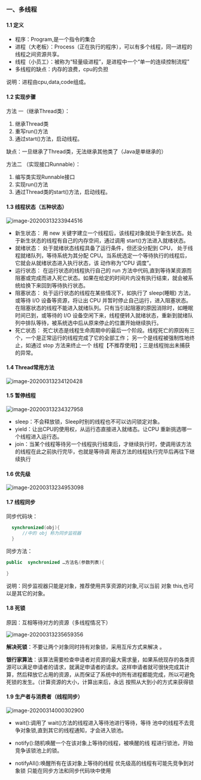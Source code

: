 ### 一、多线程

#### 1.1 定义

- 程序：Program,是一个指令的集合
- 进程（大老板）：Process（正在执行的程序），可以有多个线程，同一进程的线程之间资源共享。
- 线程（小员工）：被称为“轻量级进程”，是进程中一个“单一的连续控制流程”
- 多线程的缺点：内存的浪费，cpu的负担

说明：进程由cpu,data,code组成。

#### 1.2 实现步骤

方法 一（继承Thread类）：

1. 继承Thread类
2. 重写run()方法
3. 通过start()方法，启动线程。

缺点：一旦继承了Thread类，无法继承其他类了（Java是单继承的）



方法二 （实现接口Runnable）：

1. 编写类实现Runnable接口
2. 实现run()方法
3. 通过Thread类的start()方法，启动线程。

#### 1.3 线程状态（五种状态）

![image-20200313233944516](C:\Users\tiger\AppData\Roaming\Typora\typora-user-images\image-20200313233944516.png)

- 新生状态：
  用 new 关键字建立一个线程后，该线程对象就处于新生状态。处于新生状态的线程有自己的内存空间，通过调用 start()方法进入就绪状态。 
- 就绪状态：
  处于就绪状态线程具备了运行条件，但还没分配到 CPU， 处于线程就绪队列，等待系统为其分配 CPU。当系统选定一个等待执行的线程后，它就会从就绪状态进入执行状态，该 动作称为“CPU 调度”。 
- 运行状态：
  在运行状态的线程执行自己的 run 方法中代码,直到等待某资源而阻塞或完成而进入死亡状态。如果在给定的时间片内没有执行结束，就会被系统给换下来回到等待执行状态。 
- 阻塞状态：
  处于运行状态的线程在某些情况下，如执行了 sleep(睡眠) 方法，或等待 I/O 设备等资源，将让出 CPU 并暂时停止自己运行，进入阻塞状态。在阻塞状态的线程不能进入就绪队列。只有当引起阻塞的原因消除时，如睡眠时间已到，或等待的 I/O 设备空闲下来，线程便转入就绪状态，重新到就绪队列中排队等待，被系统选中后从原来停止的位置开始继续执行。
- 死亡状态：
  死亡状态是线程生命周期中的最后一个阶段。线程死亡的原因有三个，一个是正常运行的线程完成了它的全部工作； 另一个是线程被强制性地终止，如通过 stop 方法来终止一个 线程【不推荐使用】；三是线程抛出未捕获的异常。

#### 1.4 Thread常用方法

![image-20200313234120428](C:\Users\tiger\AppData\Roaming\Typora\typora-user-images\image-20200313234120428.png)

#### 1.5 暂停线程

![image-20200313234327958](C:\Users\tiger\AppData\Roaming\Typora\typora-user-images\image-20200313234327958.png)

- sleep：不会释放锁，Sleep时别的线程也不可以访问锁定对象。
- yield：让出CPU的使用权，从运行态直接进入就绪态。让CPU 重新挑选哪一个线程进入运行态。 
- join：当某个线程等待另一个线程执行结束后，才继续执行时，使调用该方法的线程在此之前执行完毕，也就是等待调 用该方法的线程执行完毕后再往下继续执行 

#### 1.6 优先级

![image-20200313234953098](C:\Users\tiger\AppData\Roaming\Typora\typora-user-images\image-20200313234953098.png)

#### 1.7 线程同步

同步代码块：

```java
  synchronized(obj){           
      //中的 obj 称为同步监视器 
  }
```

同步方法：

```java
public  synchronized …方法名(参数列表){ 
 
} 
```

说明：同步监视器只能是对象，推荐使用共享资源的对象,可以当前 对象 this,也可以是其它的对象。

#### 1.8 死锁

原因：互相等待对方的资源（多线程情况下）

![image-20200313235659356](C:\Users\tiger\AppData\Roaming\Typora\typora-user-images\image-20200313235659356.png)

**解决死锁**：不要让两个对象同时持有对象锁，采用互斥方式来解决 。

**银行家算法**：该算法需要检查申请者对资源的最大需求量，如果系统现存的各类资源可以满足申请者的请求，就满足申请者的请求。这样申请者就可很快完成其计算，然后释放它占用的资源，从而保证了系统中的所有进程都能完成，所以可避免死锁的发生。（计算资源的大小，计算出来后，永远 按照从大到小的方式来获得锁

#### 1.9 生产者与消费者（线程同步）

![image-20200314000302900](C:\Users\tiger\AppData\Roaming\Typora\typora-user-images\image-20200314000302900.png)

- wait():调用了 wait()方法的线程进入等待池进行等待，等待 池中的线程不去竞争对象锁,直到其它的线程通知，才会进入锁池。

- notify():随机唤醒一个在该对象上等待的线程，被唤醒的线 程进行锁池，开始竞争该锁池上的锁。

- notifyAll():唤醒所有在该对象上等待的线程 优先级高的线程有可能先竞争到对象锁 只能在同步方法和同步代码块中使用
